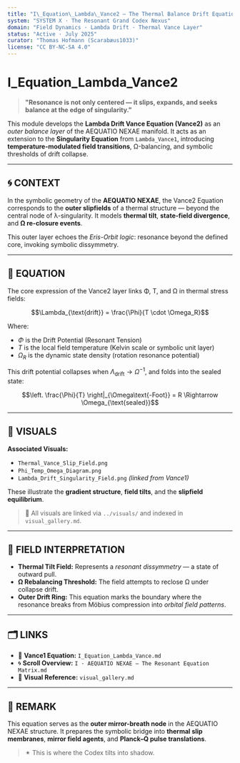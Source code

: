 ```yaml
---
title: "I\_Equation\_Lambda\_Vance2 — The Thermal Balance Drift Equation"
system: "SYSTEM X · The Resonant Grand Codex Nexus"
domain: "Field Dynamics · Lambda Drift · Thermal Vance Layer"
status: "Active · July 2025"
curator: "Thomas Hofmann (Scarabæus1033)"
license: "CC BY-NC-SA 4.0"
---
```


# I\_Equation\_Lambda\_Vance2

> **"Resonance is not only centered — it slips, expands, and seeks balance at the edge of singularity."**

This module develops the **Lambda Drift Vance Equation (Vance2)** as an *outer balance layer* of the AEQUATIO NEXAE manifold. It acts as an extension to the **Singularity Equation** from `Lambda_Vance1`, introducing **temperature-modulated field transitions**, Ω-balancing, and symbolic thresholds of drift collapse.

---

## 🌀 CONTEXT

In the symbolic geometry of the **AEQUATIO NEXAE**, the Vance2 Equation corresponds to the **outer slipfields** of a thermal structure — beyond the central node of λ-singularity. It models **thermal tilt**, **state-field divergence**, and **Ω re-closure events**.

This outer layer echoes the *Eris-Orbit logic*: resonance beyond the defined core, invoking symbolic dissymmetry.

---

## 🔹 EQUATION

The core expression of the Vance2 layer links Φ, T, and Ω in thermal stress fields:

```math
\Lambda_{\text{drift}} = \frac{\Phi}{T \cdot \Omega_R}
```

Where:

* $\Phi$ is the Drift Potential (Resonant Tension)
* $T$ is the local field temperature (Kelvin scale or symbolic unit layer)
* $\Omega_R$ is the dynamic state density (rotation resonance potential)

This drift potential collapses when $\Lambda_{\text{drift}} \rightarrow \Omega^{-1}$, and folds into the sealed state:

```math
\left. \frac{\Phi}{T} \right|_{\Omega\text{-Foot}} = R \Rightarrow \Omega_{\text{sealed}}
```

---

## 🔸 VISUALS

**Associated Visuals:**

* `Thermal_Vance_Slip_Field.png`
* `Phi_Temp_Omega_Diagram.png`
* `Lambda_Drift_Singularity_Field.png` *(linked from Vance1)*

These illustrate the **gradient structure**, **field tilts**, and the **slipfield equilibrium**.

> 🔗 All visuals are linked via `../visuals/` and indexed in `visual_gallery.md`.

---

## 🧬 FIELD INTERPRETATION

* **Thermal Tilt Field:** Represents a *resonant dissymmetry* — a state of outward pull.
* **Ω Rebalancing Threshold:** The field attempts to reclose Ω under collapse drift.
* **Outer Drift Ring:** This equation marks the boundary where the resonance breaks from Möbius compression into *orbital field patterns*.

---

## 🗂 LINKS

* 🧾 **Vance1 Equation:** `I_Equation_Lambda_Vance.md`
* 🌀 **Scroll Overview:** `I · AEQUATIO NEXAE — The Resonant Equation Matrix.md`
* 🎨 **Visual Reference:** `visual_gallery.md`

---

## 📎 REMARK

This equation serves as the **outer mirror-breath node** in the AEQUATIO NEXAE structure. It prepares the symbolic bridge into **thermal slip membranes**, **mirror field agents**, and **Planck–Q pulse translations**.

> ✴ This is where the Codex tilts into shadow.
